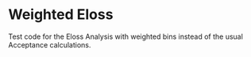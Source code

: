 # Weighted Eloss

Test code for the Eloss Analysis with weighted bins instead of the usual Acceptance calculations.

